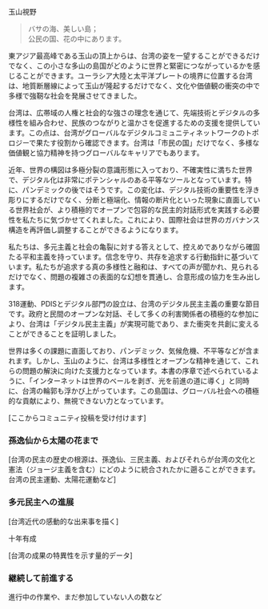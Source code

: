 玉山視野

> バサの海、美しい島；<br>
> 公民の国、花の中にあります。

東アジア最高峰である玉山の頂上からは、台湾の姿を一望することができるだけでなく、この小さな多山の島国がどのように世界と緊密につながっているかを感じることができます。ユーラシア大陸と太平洋プレートの境界に位置する台湾は、地質断層線によって玉山が隆起するだけでなく、文化や価値観の衝突の中で多様で強靭な社会を発展させてきました。

台湾は、広帯域の人権と社会的な強さの理念を通じて、先端技術とデジタルの多様性を組み合わせ、民族のつながりと温かさを促進するための支援を提供しています。この点は、台湾がグローバルなデジタルコミュニティネットワークのトポロジーで果たす役割から確認できます。台湾は「市民の国」だけでなく、多様な価値観と協力精神を持つグローバルなキャリアでもあります。

近年、世界の構図は多極分裂の意識形態に入っており、不確実性に満ちた世界で、デジタル化は非常にポテンシャルのある平等なツールとなっています。特に、パンデミックの後ではそうです。この変化は、デジタル技術の重要性を浮き彫りにするだけでなく、分断と極端化、情報の断片化といった現象に直面している世界社会が、より積極的でオープンで包容的な民主的対話形式を実践する必要性を私たちに気づかせてくれました。これにより、国際社会は世界のガバナンス構造を再評価し調整することができるようになります。

私たちは、多元主義と社会の亀裂に対する答えとして、控えめでありながら確固たる平和主義を持っています。信念を守り、共存を追求する行動指針に基づいています。私たちが追求する真の多様性と融和は、すべての声が聞かれ、見られるだけでなく、問題の複雑さの表面的な幻想を貫通し、合意形成の協力を生み出します。

318運動、PDISとデジタル部門の設立は、台湾のデジタル民主主義の重要な節目です。政府と民間のオープンな対話、そして多くの利害関係者の積極的な参加により、台湾は「デジタル民主主義」が実現可能であり、また衝突を共創に変えることができることを証明しました。

世界は多くの課題に直面しており、パンデミック、気候危機、不平等などが含まれます。しかし、玉山のように、台湾は多様性とオープンな精神を通じて、これらの問題の解決に向けた支援力となっています。本書の序章で述べられているように、「インターネットは世界のベールを剥ぎ、光を前進の道に導く」と同時に、台湾の輪郭も浮かび上がっています。この島国は、グローバル社会への積極的な貢献により、無視できない力となっています。

[ここからコミュニティ投稿を受け付けます]

### 孫逸仙から太陽の花まで

[台湾の民主の歴史の根源は、孫逸仙、三民主義、およびそれらが台湾の文化と憲法（ジョージ主義を含む）にどのように統合されたかに遡ることができます。台湾の民主運動、太陽花運動など]

### 多元民主への進展

[台湾近代の感動的な出来事を描く]

十年有成

[台湾の成果の特異性を示す量的データ]

### 継続して前進する

進行中の作業や、まだ参加していない人の数など
